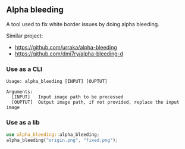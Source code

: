 ## Alpha bleeding

A tool used to fix white border issues by doing alpha bleeding.

Similar project: 
 - https://github.com/urraka/alpha-bleeding
 - https://github.com/dmi7ry/alpha-bleeding-d

### Use as a CLI

```
Usage: alpha_bleeding [INPUT] [OUPTUT]

Arguments:
  [INPUT]   Input image path to be processed
  [OUPTUT]  Output image path, if not provided, replace the input image
```

### Use as a lib

```rs
use alpha_bleeding::alpha_bleeding;
alpha_bleeding("origin.png", "fixed.png");
```